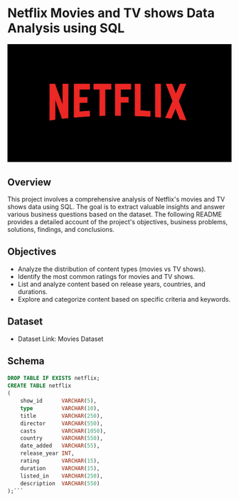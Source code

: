 # Netflix Movies and TV shows Data Analysis using SQL

![Netflix Logo](https://github.com/sneharampally/netflix_sql_project/blob/main/Netflix-Logo.png)

## Overview

This project involves a comprehensive analysis of Netflix's movies and TV shows data using SQL. The goal is to extract valuable insights and answer various business questions based on the dataset. The following README provides a detailed account of the project's objectives, business problems, solutions, findings, and conclusions.

## Objectives
-  Analyze the distribution of content types (movies vs TV shows).
-  Identify the most common ratings for movies and TV shows.
-  List and analyze content based on release years, countries, and durations.
-  Explore and categorize content based on specific criteria and keywords.

## Dataset
- Dataset Link: Movies Dataset

## Schema

```sql
DROP TABLE IF EXISTS netflix;
CREATE TABLE netflix
(
    show_id      VARCHAR(5),
    type         VARCHAR(10),
    title        VARCHAR(250),
    director     VARCHAR(550),
    casts        VARCHAR(1050),
    country      VARCHAR(550),
    date_added   VARCHAR(55),
    release_year INT,
    rating       VARCHAR(15),
    duration     VARCHAR(15),
    listed_in    VARCHAR(250),
    description  VARCHAR(550)
);```
